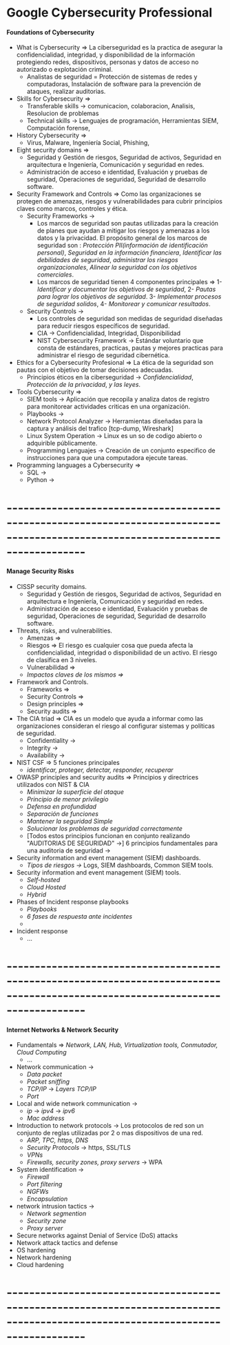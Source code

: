# Google Cybersecurity Professional

#### Foundations of Cybersecurity

- What is Cybersecurity => La ciberseguridad es la practica de asegurar la confidencialidad, integridad, y disponibilidad de la información protegiendo redes, dispositivos, personas y datos de acceso no autorizado o explotación criminal.
  - Analistas de seguridad = Protección de sistemas de redes y computadoras, Instalación de software para la prevención de ataques, realizar auditorias.
- Skills for Cybersecurity =>
  - Transferable skills -> comunicacion, colaboracion, Analisis, Resolucion de problemas
  - Technical skills -> Lenguajes de programación, Herramientas SIEM, Computación forense,
- History Cybersecurity =>
  - Virus, Malware, Ingeniería Social, Phishing,
- Eight security domains =>
  - Seguridad y Gestión de riesgos, Seguridad de activos, Seguridad en arquitectura e Ingeniería, Comunicación y seguridad en redes.
  - Administración de acceso e identidad, Evaluación y pruebas de seguridad, Operaciones de seguridad, Seguridad de desarrollo software.
- Security Framework and Controls => Como las organizaciones se protegen de amenazas, riesgos y vulnerabilidades para cubrir principios claves como marcos, controles y ética.
  - Security Frameworks ->
    - Los marcos de seguridad son pautas utilizadas para la creación de planes que ayudan a mitigar los riesgos y amenazas a los datos y la privacidad. El propósito general de los marcos de seguridad son : _Protección PII(información de identificación personal)_, _Seguridad en la información financiera_, _Identificar las debilidades de seguridad_, _administrar los riesgos organizacionales_, _Alinear la seguridad con los objetivos comerciales_.
    - Los marcos de seguridad tienen 4 componentes principales => 1- _Identificar y documentar los objetivos de seguridad_, 2- _Pautas para lograr los objetivos de seguridad_. 3- _Implementar procesos de seguridad solidos_, 4- _Monitorear y comunicar resultados_.
  - Security Controls ->
    - Los controles de seguridad son medidas de seguridad diseñadas para reducir riesgos específicos de seguridad.
    - CIA -> Confidencialidad, Integridad, Disponibilidad
    - NIST Cybersecurity Framework -> Estándar voluntario que consta de estándares, practicas, pautas y mejores practicas para administrar el riesgo de seguridad cibernética.
- Ethics for a Cybersecurity Profesional => La ética de la seguridad son pautas con el objetivo de tomar decisiones adecuadas.
  - Principios éticos en la ciberseguridad -> _Confidencialidad_, _Protección de la privacidad_, _y las leyes_.
- Tools Cybersecurity =>
  - SIEM tools -> Aplicación que recopila y analiza datos de registro para monitorear actividades criticas en una organización.
  - Playbooks ->
  - Network Protocol Analyzer -> Herramientas diseñadas para la captura y análisis del trafico [tcp-dump, Wireshark]
  - Linux System Operation -> Linux es un so de codigo abierto o adquirible públicamente.
  - Programming Lenguajes -> Creación de un conjunto especifico de instrucciones para que una computadora ejecute tareas.
- Programming languages a Cybersecurity =>
  - SQL ->
  - Python ->

# --------------------------------------------------------------------------------------------------------------------------------

#### Manage Security Risks

- CISSP security domains.
  - Seguridad y Gestión de riesgos, Seguridad de activos, Seguridad en arquitectura e Ingeniería, Comunicación y seguridad en redes.
  - Administración de acceso e identidad, Evaluación y pruebas de seguridad, Operaciones de seguridad, Seguridad de desarrollo software.
- Threats, risks, and vulnerabilities.
  - Amenzas =>
  - Riesgos => El riesgo es cualquier cosa que pueda afecta la confidencialidad, integridad o disponibilidad de un activo. El riesgo de clasifica en 3 niveles.
  - Vulnerabilidad =>
  - _Impactos claves de los mismos =>_
- Framework and Controls.
  - Frameworks =>
  - Security Controls =>
  - Design principles =>
  - Security audits =>
- The CIA triad => CIA es un modelo que ayuda a informar como las organizaciones consideran el riesgo al configurar sistemas y políticas de seguridad.
  - Confidentiality ->
  - Integrity ->
  - Availability ->
- NIST CSF => 5 funciones principales
  - _identificar, proteger, detectar, responder, recuperar_
- OWASP principles and security audits => Principios y directrices utilizados con NIST & CIA
  - _Minimizar la superficie del ataque_
  - _Principio de menor privilegio_
  - _Defensa en profundidad_
  - _Separación de funciones_
  - _Mantener la seguridad Simple_
  - _Solucionar los problemas de seguridad correctamente_
  - [Todos estos principios funcionan en conjunto realizando "AUDITORIAS DE SEGURIDAD" ->] 6 principios fundamentales para una auditoria de seguridad ->
- Security information and event management (SIEM) dashboards.
  - _Tipos de riesgos ->_ Logs, SIEM dashboards, Common SIEM tools.
- Security information and event management (SIEM) tools.
  - _Self-hosted_
  - _Cloud Hosted_
  - _Hybrid_
- Phases of Incident response playbooks
  - _Playbooks_
  - _6 fases de respuesta ante incidentes_
  -
- Incident response
  - ...

# --------------------------------------------------------------------------------------------------------------------------------

#### Internet Networks & Network Security

- Fundamentals => _Network, LAN, Hub, Virtualization tools, Conmutador, Cloud Computing_
  - ...
- Network communication ->
  - _Data packet_
  - _Packet sniffing_
  - _TCP/IP_ -> _Layers TCP/IP_
  - _Port_
- Local and wide network communication ->
  - _ip_ -> _ipv4_ -> _ipv6_
  - _Mac address_
- Introduction to network protocols -> Los protocolos de red son un conjunto de reglas utilizadas por 2 o mas dispositivos de una red.
  - _ARP, TPC, https, DNS_
  - _Security Protocols_ -> https, SSL/TLS
  - _VPNs_
  - _Firewalls, security zones, proxy servers_ -> WPA
- System identification ->
  - _Firewall_
  - _Port filtering_
  - _NGFWs_
  - _Encapsulation_
- network intrusion tactics ->
  - _Network segmention_
  - _Security zone_
  - _Proxy server_
- Secure networks against Denial of Service (DoS) attacks
- Network attack tactics and defense
- OS hardening
- Network hardening
- Cloud hardening

# --------------------------------------------------------------------------------------------------------------------------------
